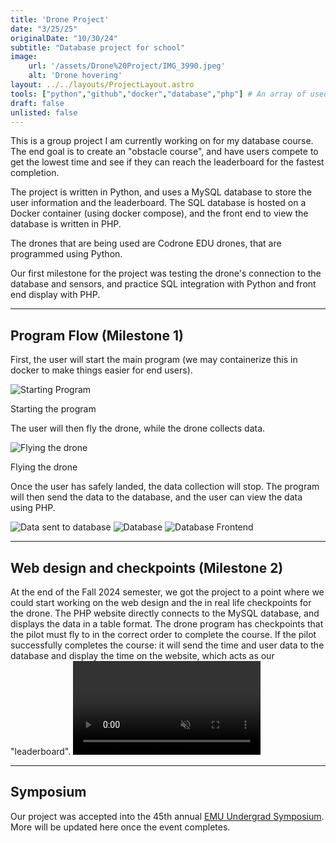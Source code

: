 ```yaml
---
title: 'Drone Project'
date: "3/25/25"
originalDate: "10/30/24"
subtitle: "Database project for school"
image:
    url: '/assets/Drone%20Project/IMG_3990.jpeg'
    alt: 'Drone hovering'
layout: ../../layouts/ProjectLayout.astro
tools: ["python","github","docker","database","php"] # An array of used languages and coding tools
draft: false
unlisted: false
---
```

This is a group project I am currently working on for my database course. The end goal is to create an "obstacle course", and have users compete to get the lowest time and see if they can reach the leaderboard for the fastest completion.

The project is written in Python, and uses a MySQL database to store the user information and the leaderboard. The SQL database is hosted on a Docker container (using docker compose), and the front end to view the database is written in PHP.

The drones that are being used are Codrone EDU drones, that are programmed using Python. 

Our first milestone for the project was testing the drone's connection to the database and sensors, and practice SQL integration with Python and front end display with PHP.

---

## Program Flow (Milestone 1)
First, the user will start the main program (we may containerize this in docker to make things easier for end users).

![Starting Program](/assets/Drone%20Project/Untitled.png)
<figcaption>Starting the program</figcaption>

The user will then fly the drone, while the drone collects data.

![Flying the drone](/assets/Drone%20Project/IMG_3990.jpeg)
<figcaption>Flying the drone</figcaption>

Once the user has safely landed, the data collection will stop. The program will then send the data to the database, and the user can view the data using PHP.

![Data sent to database](/assets/Drone%20Project/Untitled%202.png)
![Database](/assets/Drone%20Project/database.png)
![Database Frontend](/assets/Drone%20Project/Untitled3.png)

---

## Web design and checkpoints (Milestone 2)

At the end of the Fall 2024 semester, we got the project to a point where we could start working on the web design and the in real life checkpoints for the drone. The PHP website directly connects to the MySQL database, and displays the data in a table format. The drone program has checkpoints that the pilot must fly to in the correct order to complete the course. If the pilot successfully completes the course: it will send the time and user data to the database and display the time on the website, which acts as our "leaderboard". 
<video muted=true autoplay=true controls=true playInline=true loop=true src="/assets/Drone_Demo.mp4"></video>

---

## Symposium

Our project was accepted into the 45th annual [EMU Undergrad Symposium](https://www.emich.edu/undergraduate-symposium/index.php). More will be updated here once the event completes.
